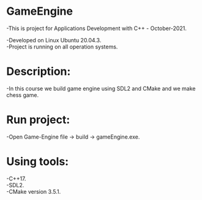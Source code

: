 # GameEngine
-This is project for Applications Development with C++ - October-2021.

-Developed on Linux Ubuntu 20.04.3.\
-Project is running on all operation systems.

# Description:
-In this course we build game engine using SDL2 and CMake and we make chess game.

# Run project:
-Open Game-Engine file -> build -> gameEngine.exe.

# Using tools:
-C++17.\
-SDL2.\
-CMake version 3.5.1.



